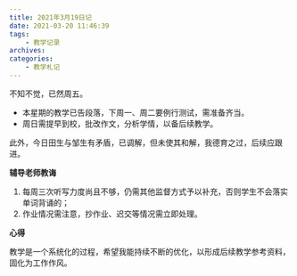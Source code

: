 ```yaml
---
title: 2021年3月19日记
date: 2021-03-20 11:46:39
tags:
    - 教学记录
archives:
categories:
    - 教学札记
---
```

不知不觉，已然周五。

- 本星期的教学已告段落，下周一、周二要例行测试，需准备齐当。
- 周日需提早到校，批改作文，分析学情，以备后续教学。

此外，今日田生与邹生有矛盾，已调解，但未使其和解，我德育之过，后续应跟进。

**辅导老师教诲**

1. 每周三次听写力度尚且不够，仍需其他监督方式予以补充，否则学生不会落实单词背诵的；
2. 作业情况需注意，抄作业、迟交等情况需立即处理。

**心得**

教学是一个系统化的过程，希望我能持续不断的优化，以形成后续教学参考资料，固化为工作作风。